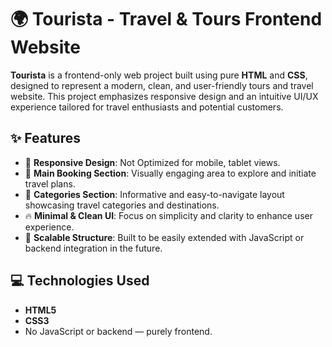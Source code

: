 # 🌍 Tourista - Travel & Tours Frontend Website

**Tourista** is a frontend-only web project built using pure **HTML** and **CSS**, designed to represent a modern, clean, and user-friendly tours and travel website. This project emphasizes responsive design and an intuitive UI/UX experience tailored for travel enthusiasts and potential customers.

## ✨ Features

- 🎯 **Responsive Design**: Not Optimized for mobile, tablet views.
- 🧭 **Main Booking Section**: Visually engaging area to explore and initiate travel plans.
- 📂 **Categories Section**: Informative and easy-to-navigate layout showcasing travel categories and destinations.
- 🔥 **Minimal & Clean UI**: Focus on simplicity and clarity to enhance user experience.
- 🧱 **Scalable Structure**: Built to be easily extended with JavaScript or backend integration in the future.

## 💻 Technologies Used

- **HTML5**
- **CSS3**
- No JavaScript or backend — purely frontend.
